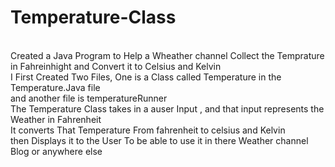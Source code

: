 # Temperature-Class
<br>
Created a Java Program to Help a Wheather channel Collect the Temprature in Fahreinhight and Convert it to Celsius and Kelvin<Br>
I First Created Two Files, One is a Class called Temperature in the Temperature.Java file <br>
and another file is temperatureRunner<br>
The Temperature Class takes in a auser Input , and that input represents the Weather in Fahrenheit <br>
It converts That Temperature From fahrenheit to celsius and Kelvin <br>
then Displays it to the User To be able to use it in there Weather channel Blog or anywhere else<Br>
